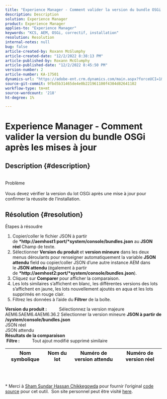 ```yaml
---
title: "Experience Manager - Comment valider la version du bundle OSGi après les mises à jour"
description: Description
solution: Experience Manager
product: Experience Manager
applies-to: "Experience Manager"
keywords: "KCS, AEM, OSGi, correctif, installation"
resolution: Resolution
internal-notes: null
bug: false
article-created-by: Roxann McGlumphy
article-created-date: "12/2/2022 8:38:13 PM"
article-published-by: Roxann McGlumphy
article-published-date: "12/2/2022 8:45:50 PM"
version-number: 2
article-number: KA-17501
dynamics-url: "https://adobe-ent.crm.dynamics.com/main.aspx?forceUCI=1&pagetype=entityrecord&etn=knowledgearticle&id=6dd1c83c-8172-ed11-9561-6045bd006079"
source-git-commit: 9fbd5b31465de4e0b221961100f4304d82641102
workflow-type: tm+mt
source-wordcount: '218'
ht-degree: 1%

---
```


# Experience Manager - Comment valider la version du bundle OSGi après les mises à jour

## Description {#description}

<br>Problème<br><br>
Vous devez vérifier la version du lot OSGi après une mise à jour pour confirmer la réussite de l’installation.


## Résolution {#resolution}

Étapes à résoudre<br>
1. Copier/coller le fichier JSON à partir de <b>*http://aemhost1:port/*system/console/bundles.json</b> au <b>JSON réel </b>Champ de texte.
2. Sélectionner <b>Version du produit </b>et <b>version mineure</b> dans les deux menus déroulants pour renseigner automatiquement la variable <b>JSON attendu</b> field<b> </b>ou copier/coller JSON d’une autre instance AEM dans le <b>JSON attendu </b>(également à partir de <b>*http://aemhost2:port/*system/console/bundles.json</b>).
3. Cliquez sur <b>Comparer</b> pour afficher la comparaison.
4. Les lots similaires s’affichent en blanc, les différentes versions des lots s’affichent en jaune, les lots nouvellement ajoutés en aqua et les lots supprimés en rouge clair.
5. Filtrez les données à l’aide du <b>Filtrer</b> de la boîte.

<b>Version du produit :</b>          Sélectionnez la version majeure AEM6.5AEM6.4AEM6.36.2 Sélectionner la version mineure
<b>JSON à partir de /system/console/bundles.json</b><br>JSON réel <br>JSON attendu 
 <br><b>Résultats de la comparaison</b><br> <b>Filtre :</b>          Tout ajout modifié supprimé similaire     <br>

| Nom symbolique | Nom du lot | Numéro de version attendu | Numéro de version réel |
| --- | --- | --- | --- |

<br> 




\* Merci à [Sham Sundar Hassan Chikkegowda](https://www.linkedin.com/in/sham-sundar-hassan-chikkegowda-6b03a517) pour fournir l’original [code source](https://github.com/Schikkeg/schikkeg.github.io/blob/master/tools/coi.html) pour cet outil.  Son site personnel peut être visité [here](http://www.aemstuff.com/).

